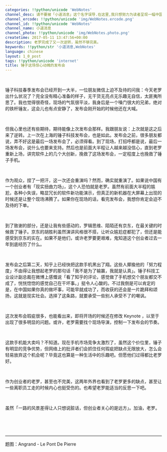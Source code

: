 ```yaml
---
categories: !!python/unicode 'WebNotes'
channel_desc: 请不要被「小道消息」这个名字误导.在这里,我只想努力为读者呈现一幅中国互联网的清明上河图.
channel_ercode: !!python/unicode 'img/WebNotes.ercode.png'
channel_id: !!python/unicode 'WebNotes'
channel_name: 小道消息
channel_photo: !!python/unicode 'img/WebNotes.photo.png'
createtime: 2017-05-11 13:47:56+00:00
description: 老罗完成了又一次逆转，虽然不够完美。
keywords: !!python/str '小道消息,WebNotes'
language: chinese
layout: 1_0_post
tags: !!python/unicode 'internet'
title: 锤子这场惊心动魄的发布会
---
```

<div class="rich_media_content" id="js_content">
<p>
<br/>
</p>
<p>
         锤子科技春季发布会已经开到一大半，一位朋友微信上迫不及待的问我：今天老罗出什么状况了？完全没有精心准备的样子，无干货无亮点无乐趣无自信，太匪夷所思了。我也觉得很奇怪，现场的气氛很平淡，我身后是一个嗓门很大的兄弟，绝对的铁杆锤友，这会儿也有点安静了，发布会刚开始的时候他还在大喊。
        </p>
<p>
<br/>
</p>
<p>
         但我心里也还有些期待，期待能像上次发布会那样。我跟朋友说：上次就是这之后来了逆转。上一次在上海的锤子科技发布会，也是如此。发布会之前，很多朋友都说，弄不好这是最后一场发布会了，必须得看。到了现场，打招呼都是说，最后一场发布会，说什么也要来支持。然后也是前面大半程让人越来越没信心，直到老罗重新上场，讲完软件上的几个大创新，挽救了这场发布会，一定程度上也挽救了锤子手机。
        </p>
<p>
<br/>
</p>
<p>
         作为观众，捏了一把汗，这一次还会重演吗？然而，确实就重演了。如果说中国有一个创业者有「现实扭曲力场」，这个人恐怕就是老罗。虽然有前面大半程的尴尬，各种小失误，略显冗长的软件新功能演示，但真正的新机器在大屏幕上出现的时候还是让整个现场沸腾了。如果你在现场的话，看完发布会，我想你肯定会迫不及待的下单。
        </p>
<p>
<br/>
</p>
<p>
         到了致谢的部分，还是让我有些感动的，罗辑思维、陌陌还有京东，在最关键的时候救了锤子。京东的胡胜利虽然演讲风格很不搭，让听众尴尬症都犯了，但还是能感受到京东的实在。如果不是他们，或许老罗要更艰难，鬼知道这个创业者过去一年到底经历了什么。
        </p>
<p>
<br/>
</p>
<p>
         发布会之后第二天，知乎上已经快把这款手机黑出了翔。这些人揶揄他的「努力程度」不由得让我想起老罗的那句话「我不是为了输赢，我就是认真」。锤子科技工业设计副总裁在微博上感慨说「看了知乎的评论，感觉做了手机想交个朋友都交不成了，恍恍惚惚的感觉自己在干坏事。」挺令人心酸的。不过我倒是可以肯定的是，在中国如果你真的做坏事，可能早就成功了，而收获的还会是一片跪拜和颂扬，这就是现实社会。选择了这条路，就要承受一些别人承受不了的嘲讽。
        </p>
<p>
<br/>
</p>
<p>
         这次发布会瑕疵很多，也能看出来，即将开场的时候还在修改 Keynote ，以至于出现了很多明显的问题。或许，老罗需要找个现场导演，控制一下发布会的节奏。
        </p>
<p>
<br/>
</p>
<p>
         这款手机能大卖吗？不知道。现在手机市场竞争太激烈了，虽然这个价位里，锤子有明显的竞争优势，但网络上的批评者们会抓住任何瑕疵把缺点无限放大，怎么会轻易放弃这个机会呢？毕竟这也算是一种生活中的乐趣吧。但愿他们过得都比老罗好。
        </p>
<p>
<br/>
</p>
<p>
         作为创业者的老罗，甚至也不完美，这两年外界也看到了老罗更多的缺点，甚至让一些离职员工走的时候内心也挺受伤的。也希望老罗能适当的反思一下吧。
         <br/>
</p>
<p>
<br/>
</p>
<p>
         虽然「一路的风景差得让人只想说脏话，但创业者关心的是远方」。加油，老罗。
        </p>
<p>
<br/>
</p>
<p>
<br/>
</p>
<hr style="font-family: Lato, Helvetica, Arial, freesans, clean, sans-serif; border-right-width: 0px; border-bottom-width: 0px; border-left-width: 0px; border-top-style: solid; border-top-color: rgb(234, 234, 234); height: 1px; margin-top: 1em; margin-bottom: 1em; color: rgb(51, 51, 51); font-size: 15px; white-space: normal;"/>
<p>
         题图：Angrand - Le Pont De Pierre
        </p>
<p>
<br/>
</p>
</div>